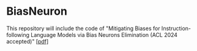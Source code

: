 # BiasNeuron

This repository will include the code of "Mitigating Biases for Instruction-following Language Models via Bias Neurons Elimination (ACL 2024 accepted)" [[pdf]](https://aclanthology.org/2024.acl-long.490/)

